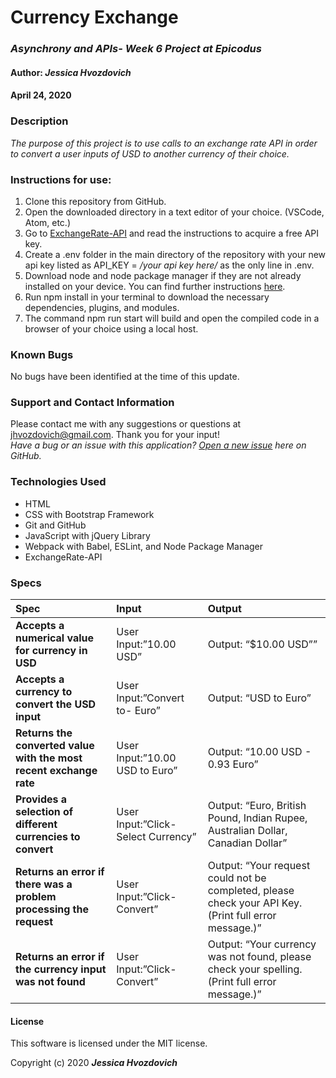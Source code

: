 # **Currency Exchange**

### _Asynchrony and APIs- Week 6 Project at Epicodus_

#### Author: **_Jessica Hvozdovich_**
#### April 24, 2020

### Description

_The purpose of this project is to use calls to an exchange rate API in order to convert a user inputs of USD to another currency of their choice._

### Instructions for use:

1. Clone this repository from GitHub.
2. Open the downloaded directory in a text editor of your choice. (VSCode, Atom, etc.)
3. Go to [ExchangeRate-API](https://www.exchangerate-api.com/) and read the instructions to acquire a free API key.
4. Create a .env folder in the main directory of the repository with your new api key listed as API_KEY = _/your api key here/_ as the only line in .env.
5. Download node and node package manager if they are not already installed on your device. You can find further instructions [here](https://www.learnhowtoprogram.com/intermediate-javascript/getting-started-with-javascript-8d3b52cf-3755-481d-80c5-46f1d3a8ffeb/installing-node-js-14f2721a-61e0-44b3-af1f-73f17348c8f4).
5. Run npm install in your terminal to download the necessary dependencies, plugins, and modules.
6. The command npm run start will build and open the compiled code in a browser of your choice using a local host.

### Known Bugs

No bugs have been identified at the time of this update.

### Support and Contact Information

Please contact me with any suggestions or questions at jhvozdovich@gmail.com. Thank you for your input!  
_Have a bug or an issue with this application? [Open a new issue](https://github.com/jhvozdovich/currency-exchange/issues) here on GitHub._

### Technologies Used

* HTML
* CSS with Bootstrap Framework
* Git and GitHub
* JavaScript with jQuery Library
* Webpack with Babel, ESLint, and Node Package Manager
* ExchangeRate-API

### Specs
| Spec | Input | Output |
| :------------- | :------------- | :------------- |
| **Accepts a numerical value for currency in USD** | User Input:”10.00 USD” | Output: “$10.00 USD”” |
| **Accepts a currency to convert the USD input** | User Input:”Convert to- Euro” | Output: “USD to Euro” |
| **Returns the converted value with the most recent exchange rate** | User Input:”10.00 USD to Euro” | Output: “10.00 USD - 0.93 Euro” |
| **Provides a selection of different currencies to convert** | User Input:”Click-Select Currency” | Output: “Euro, British Pound, Indian Rupee, Australian Dollar, Canadian Dollar” |
| **Returns an error if there was a problem processing the request** | User Input:”Click-Convert” | Output: “Your request could not be completed, please check your API Key. (Print full error message.)” |
| **Returns an error if the currency input was not found** | User Input:”Click-Convert” | Output: “Your currency was not found, please check your spelling. (Print full error message.)” |

#### License

This software is licensed under the MIT license.

Copyright (c) 2020 **_Jessica Hvozdovich_**